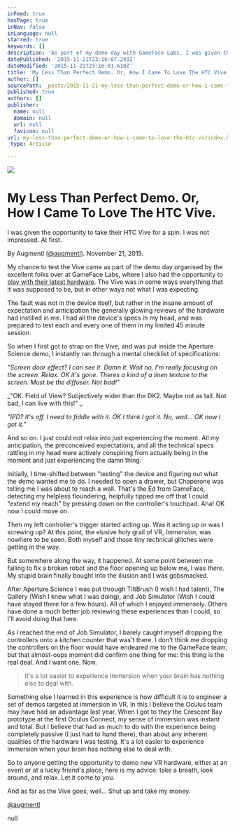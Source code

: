 ```yaml
---
inFeed: true
hasPage: true
inNav: false
inLanguage: null
starred: true
keywords: []
description: 'As part of my demo day with GameFace Labs, I was given the opportunity to take their HTC Vive for a spin. I came away generally impressed, but also somewhat let down. '
datePublished: '2015-11-21T23:16:07.293Z'
dateModified: '2015-11-21T23:16:01.610Z'
title: 'My Less Than Perfect Demo. Or, How I Came To Love The HTC Vive.'
author: []
sourcePath: _posts/2015-11-21-my-less-than-perfect-demo-or-how-i-came-to-love-the-htc-vi.md
published: true
authors: []
publisher:
  name: null
  domain: null
  url: null
  favicon: null
url: my-less-than-perfect-demo-or-how-i-came-to-love-the-htc-vi/index.html
_type: Article

---
```

![](https://the-grid-user-content.s3-us-west-2.amazonaws.com/3d37f6f6-22c7-4905-aea2-ab360621f0d7.jpg)

# 

# My Less Than Perfect Demo. Or, How I Came To Love The HTC Vive.

I was given the opportunity to take their HTC Vive for a spin. I was not impressed. At first. 

By Augmentl ([@augmentl][0]). November 21, 2015\.

My chance to test the Vive came as part of the demo day organised by the excellent folks over at GameFace Labs, where I also had the opportunity to [play with their latest hardware][1]. The Vive was in some ways everything that it was supposed to be, but in other ways not what I was expecting. 

The fault was not in the device itself, but rather in the insane amount of expectation and anticipation the generally glowing reviews of the hardware had instilled in me.  I had all the device's specs in my head, and was prepared to test each and every one of them in my limited 45 minute session. 

So when I first got to strap on the Vive, and was put inside the Aperture Science demo, I instantly ran through a mental checklist of specifications: 

_"Screen door effect? I can see it. Damn it. Wait no, I'm really focusing on the screen. Relax. OK it's gone. Theres a kind of a 
linen texture to the screen. Must be the diffuser. Not bad!"_

_"OK. 
Field of View? Subjectively wider than the DK2\. Maybe not as tall. Not bad, I can live with this!" _

_"IPD? It's off. I need to fiddle with it. OK I think I got it. No, wait... OK now I got it."_

And so on. I just could not relax into just experiencing the moment. All my anticipation, the preconceived expectations, and all the technical specs rattling in my head were actively conspiring from actually being in the moment and just experiencing the damn thing.

Initially, I time-shifted between "testing" the device and figuring out what the demo wanted me to do. I needed to open a drawer, but Chaperone was telling me I was about to reach a wall. That's the Ed from GameFace, detecting my helpless floundering, helpfully tipped me off that I could "extend my reach" by pressing down on the controller's touchpad. Aha! OK now I could move on.

Then my left controller's trigger started acting up. Was it acting up or was I screwing up? At this point, the elusive holy grail of VR, _Immersion_, was nowhere to be seen. Both myself and those tiny technical glitches were getting in the way.

But somewhere along the way, it happened. At some point between me failing to fix a broken robot and the floor opening up below me, I was _there_. My stupid brain finally bought into the illusion and I was gobsmacked. 

After Aperture Science I was put through TiltBrush (I wish I had talent), The Gallery (Wish I knew what I was doing), and Job Simulator (Wish I could have stayed there for a few hours). All of which I enjoyed immensely. Others have done a much better job reviewing these experiences than I could, so I'll avoid doing that here.

As I reached the end of Job Simulator, I barely caught myself dropping the controllers onto a kitchen counter that was't there. I don't think me dropping the controllers on the floor would have endeared me to the GameFace team, but that almost-oops moment did confirm one thing for me: this thing is the real deal. And I want one. Now.

> It's a lot easier to experience Immersion when your brain has nothing else to deal with.
> 
> 

Something else I learned in this experience is how difficult it is to engineer a set of demos targeted at immersion in VR. 
In this I believe the Oculus team may have had an advantage last year. When I got to they the Crescent Bay prototype at 
the first Oculus Connect, my sense of immersion was instant and total. But I believe that had as much to do with the 
experience being completely passive (I just had to hand there), than about any inherent qualities of the hardware I was 
testing. It's a lot easier to experience Immersion when your brain has nothing else to deal with.

So to anyone getting the opportunity to demo new VR hardware, either at an event or at a lucky friend's place, here is my advice: take a breath, look around, and relax. Let it come to you.

And as far as the Vive goes, well... Shut up and take my money.

[@augmentl][0]

null

[0]: http://twitter.com/augmentl
[1]: http://augmentl.io/hands-on-with-gameface-labs-latest-prototype/